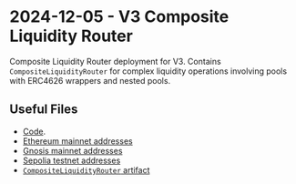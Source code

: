 # 2024-12-05 - V3 Composite Liquidity Router

Composite Liquidity Router deployment for V3.
Contains `CompositeLiquidityRouter` for complex liquidity operations involving pools with ERC4626 wrappers and nested pools.

## Useful Files

- [Code](https://github.com/balancer/balancer-v3-monorepo/commit/74d7068fb21565741427cdabfa4f1b539a4bddaa).
- [Ethereum mainnet addresses](./output/mainnet.json)
- [Gnosis mainnet addresses](./output/gnosis.json)
- [Sepolia testnet addresses](./output/sepolia.json)
- [`CompositeLiquidityRouter` artifact](./artifact/CompositeLiquidityRouter.json)

